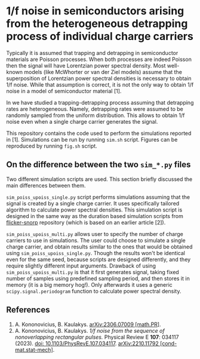 # 1/f noise in semiconductors arising from the heterogeneous detrapping process of individual charge carriers

Typically it is assumed that trapping and detrapping in semiconductor
materials are Poisson processes. When both processes are indeed Poisson then
the signal will have Lorentzian power spectral density. Most well-known
models (like McWhorter or van der Ziel models) assume that the superposition
of Lorentzian power spectral densities is necessary to obtain 1/f noise.
While that assumption is correct, it is not the only way to obtain 1/f noise
in a model of semiconductor material [1].

In we have studied a trapping-detrapping process assuming that detrapping
rates are heterogeneous. Namely, detrapping rates were assumed to be
randomly sampled from the uniform distribution. This allows to obtain 1/f
noise even when a single charge carrier generates the signal.

This repository contains the code used to perform the simulations reported
in [1]. Simulations can be run by running `sim.sh` script. Figures can be
reproduced by running `fig.sh` script.

## On the difference between the two `sim_*.py` files

Two different simulation scripts are used. This section briefly discussed
the main differences between them.

`sim_poiss_upoiss_single.py` script performs simulations assuming that the
signal is created by a single charge carrier. It uses specifically tailored
algorithm to calculate power spectral densities. This simulation script is
designed in the same way as the duration based simulation scripts from
[flicker-snorp](https://github.com/akononovicius/flicker-snorp) repository
(which is based on an earlier article [2]).

`sim_poiss_upoiss_multi.py` allows user to specify the number of charge
carriers to use in simulations. The user could choose to simulate a single
charge carrier, and obtain results similar to the ones that would be
obtained using `sim_poiss_upoiss_single.py`. Though the results won't be
identical even for the same seed, because scripts are designed differently,
and they require slightly different input arguments. Drawback of using
`sim_poiss_upoiss_multi.py` is that it first generates signal, taking fixed
number of samples using predefined sampling period, and then stores it in
memory (it is a big memory hog!). Only afterwards it uses a generic
`scipy.signal.periodogram` function to calculate power spectral density.

## References

1. A. Kononovicius, B. Kaulakys. [arXiv:2306.07009 [math.PR]](https://arxiv.org/abs/2306.07009).
3. A. Kononovicius, B. Kaulakys. *1/f noise from the sequence of
   nonoverlapping rectangular pulses.* Physical Review E **107**: 034117
   (2023). [doi:
   10.1103/PhysRevE.107.034117](https://doi.org/10.1103/PhysRevE.107.034117).
   [arXiv:2210.11792
   [cond-mat.stat-mech]](https://arxiv.org/abs/2210.11792).
